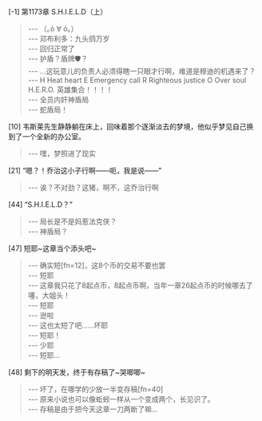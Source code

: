 
[-1] 第1173章 S.H.I.E.L.D（上）
>--- （｡ò ∀ ó｡）<br>
>--- 邓布利多：九头鸽万岁<br>
>--- 回归正常了<br>
>--- 护盾？盾牌🛡️？<br>
>--- …这玩意儿的负责人必须得瞎一只眼才行啊，难道是穆迪的机遇来了？<br>
>--- H Heat heart
E Emergency call
R Righteous justice
O Over soul
H.E.R.O. 英雄集合！！！！<br>
>--- 全员内奸神盾局<br>
>--- 蛇盾局！<br>

[10] 韦斯莱先生静静躺在床上，回味着那个逐渐淡去的梦境，他似乎梦见自己换到了一个全新的办公室。
>--- 嘿，梦照进了现实<br>

[21] “嗯？！乔治这小子行啊——呃，我是说——”
>--- 诶？不对劲？这猪，啊不，这乔治行啊<br>

[44] “S.H.I.E.L.D？”
>--- 局长是不是妈惹法克侠？<br>
>--- 神盾局？<br>

[47] 短耶~这章当个添头吧~
>--- 确实短[fn=12]，这8个币的交易不要也罢<br>
>--- 短耶<br>
>--- 这章我只花了8起点币，8起点币啊，当年一章26起点币的时候哪去了噻，大姐头！<br>
>--- 短耶<br>
>--- 逊啦<br>
>--- 这也太短了吧……坏耶<br>
>--- 短耶！<br>
>--- 少耶<br>
>--- 短耶...<br>

[48] 剩下的明天发，终于有存稿了~哭唧唧~
>--- 坏了，在哪学的少放一半变存稿[fn=40]<br>
>--- 原来小说也可以像蚯蚓一样从一个变成两个，长见识了。<br>
>--- 存稿是由于把今天这章一刀两断了嘛...<br>
